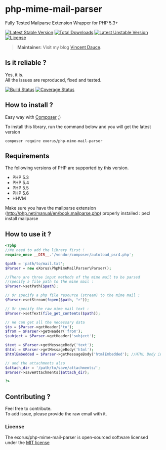 # php-mime-mail-parser

Fully Tested Mailparse Extension Wrapper for PHP 5.3+


[![Latest Stable Version](https://poser.pugx.org/exorus/php-mime-mail-parser/v/stable.svg)](https://packagist.org/packages/exorus/php-mime-mail-parser) [![Total Downloads](https://poser.pugx.org/exorus/php-mime-mail-parser/downloads.svg)](https://packagist.org/packages/exorus/php-mime-mail-parser) [![Latest Unstable Version](https://poser.pugx.org/exorus/php-mime-mail-parser/v/unstable.svg)](https://packagist.org/packages/exorus/php-mime-mail-parser) [![License](https://poser.pugx.org/exorus/php-mime-mail-parser/license.svg)](https://packagist.org/packages/exorus/php-mime-mail-parser)

> **Maintainer:** Visit my blog [Vincent Dauce](http://vincent.dauce.fr).

## Is it reliable ?

Yes, it is.  
All the issues are reproduced, fixed and tested.

[![Build Status](https://travis-ci.org/eXorus/php-mime-mail-parser.svg?branch=master)](https://travis-ci.org/eXorus/php-mime-mail-parser)
[![Coverage Status](https://coveralls.io/repos/eXorus/php-mime-mail-parser/badge.png?branch=master)](https://coveralls.io/r/eXorus/php-mime-mail-parser?branch=master)

## How to install ?

Easy way with [Composer](https://getcomposer.org/) ;)

To install this library, run the command below and you will get the latest version

	composer require exorus/php-mime-mail-parser

## Requirements

The following versions of PHP are supported by this version.

* PHP 5.3
* PHP 5.4
* PHP 5.5
* PHP 5.6
* HHVM

Make sure you have the mailparse extension (http://php.net/manual/en/book.mailparse.php) properly installed : pecl install mailparse

## How to use it ?

```php
<?php
//We need to add the library first !
require_once __DIR__.'/vendor/composer/autoload_psr4.php';

$path = 'path/to/mail.txt';
$Parser = new eXorus\PhpMimeMailParser\Parser();

//There are three input methods of the mime mail to be parsed
//specify a file path to the mime mail :
$Parser->setPath($path); 

// Or specify a php file resource (stream) to the mime mail :
$Parser->setStream(fopen($path, "r"));

// Or specify the raw mime mail text :
$Parser->setText(file_get_contents($path));

// We can get all the necessary data
$to = $Parser->getHeader('to');
$from = $Parser->getHeader('from');
$subject = $Parser->getHeader('subject');

$text = $Parser->getMessageBody('text');
$html = $Parser->getMessageBody('html');
$htmlEmbedded = $Parser->getMessageBody('htmlEmbedded'); //HTML Body included data

// and the attachments also
$attach_dir = '/path/to/save/attachments/';
$Parser->saveAttachments($attach_dir);

?>
```

## Contributing ?

Feel free to contribute.  
To add issue, please provide the raw email with it.

### License

The exorus/php-mime-mail-parser is open-sourced software licensed under the [MIT license](http://opensource.org/licenses/MIT)

